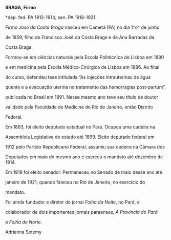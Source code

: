 **BRAGA, Firmo**



\*dep. fed. PA 1912-1914; sen. PA 1918-1921.



*Firmo José da Costa Braga* nasceu em Cametá (PA) no dia 1^o^ de junho

de 1859, filho de Francisco José da Costa Braga e de Ana Barradas da

Costa Braga.



Formou-se em ciências naturais pela Escola Politécnica de Lisboa em 1880

e em medicina pela Escola Médico-Cirúrgica de Lisboa em 1886. Ao final

do curso, defendeu tese intitulada “As injeções intrauterinas de água

quente e a evacuação uterina no tratamento das hemorragias post-partum”,

publicada no Brasil em 1891. Nesse mesmo ano teve seu título de doutor

validado pela Faculdade de Medicina do Rio de Janeiro, então Distrito

Federal.



Em 1893, foi eleito deputado estadual no Pará. Ocupou uma cadeira na

Assembleia Legislativa do estado até 1899. Eleito deputado federal em

1912 pelo Partido Republicano Federal, assumiu sua cadeira na Câmara dos

Deputados em maio do mesmo ano e exerceu o mandato até dezembro de 1914.

Em 1918 foi eleito senador. Permaneceu no Senado de maio desse ano até

janeiro de 1921, quando faleceu no Rio de Janeiro, no exercício do

mandato.



Foi ainda fundador e diretor do jornal *Folha da Noite*, no Pará, e

colaborador de dois importantes jornais paraenses, *A Província do Pará*

e *Folha do Norte.*



Adrianna Setemy



